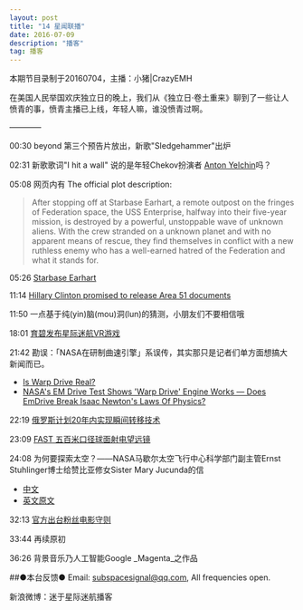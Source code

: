 ```yaml
---
layout: post
title: "14 星闻联播"
date: 2016-07-09
description: "播客"
tag: 播客 
---   
```


本期节目录制于20160704，主播：小猪|CrazyEMH

在美国人民举国欢庆独立日的晚上，我们从《独立日·卷土重来》聊到了一些让人愤青的事，愤青主播已上线，年轻人嘛，谁没愤青过啊。

————

00:30 beyond 第三个预告片放出，新歌&quot;Sledgehammer&quot;出炉

02:31 新歌歌词&quot;I hit a wall&quot; 说的是年轻Chekov扮演者 [Anton Yelchin](https://en.wikipedia.org/wiki/Anton_Yelchin)吗？

05:08 网页内有 The official plot description:
>After stopping off at Starbase Earhart, a remote outpost on the fringes of Federation space, the USS Enterprise, halfway into their five-year mission, is destroyed by a powerful, unstoppable wave of unknown aliens. With the crew stranded on a unknown planet and with no apparent means of rescue, they find themselves in conflict with a new ruthless enemy who has a well-earned hatred of the Federation and what it stands for.


05:26 [Starbase Earhart](http://memory-alpha.wikia.com/wiki/Starbase_Earhart)

11:14  [Hillary Clinton promised to release Area 51 documents](http://fusion.net/story/302651/hillary-clinton-ufo-vote/)

11:50 一点基于纯(yin)脑(mou)洞(lun)的猜测，小朋友们不要相信哦

18:01 [育碧发布星际迷航VR游戏](http://blog.ubi.com/star-trek-bridge-crew-going-boldly-vr/)

21:42 勘误：「NASA在研制曲速引擎」系误传，其实那只是记者们单方面想搞大新闻而已。
* [Is Warp Drive Real?](http://www.nasa.gov/centers/glenn/technology/warp/warp.html)
* [NASA&#39;s EM Drive Test Shows &#39;Warp Drive&#39; Engine Works — Does EmDrive Break Isaac Newton&#39;s Laws Of Physics?](http://www.inquisitr.com/2541109/nasas-em-drive-test-warp-drive-engine-emdrive-isaac-newton-laws-of-physics/)

22:19 [俄罗斯计划20年内实现瞬间转移技术](http://tech.sina.com.cn/d/i/2016-07-01/doc-ifxtsatn7874373.shtml)

23:09 [FAST 五百米口径球面射电望远镜](https://en.wikipedia.org/wiki/Five_hundred_meter_Aperture_Spherical_Telescope)

24:08 为何要探索太空？——NASA马歇尔太空飞行中心科学部门副主管Ernst Stuhlinger博士给赞比亚修女Sister Mary Jucunda的信
* [中文](http://discovery.163.com/13/0616/21/91H7IVTM00014N6R.html)
* [英文原文](http://www.lettersofnote.com/2012/08/why-explore-space.html)

32:13 [官方出台粉丝电影守则](http://www.startrek.com/fan-films)

33:44 再续原初

36:26 背景音乐乃人工智能Google _Magenta_之作品

##●本台反馈●
Email: [subspacesignal@qq.com](mailto:subspacesignal@qq.com), All frequencies open.

新浪微博：迷于星际迷航播客